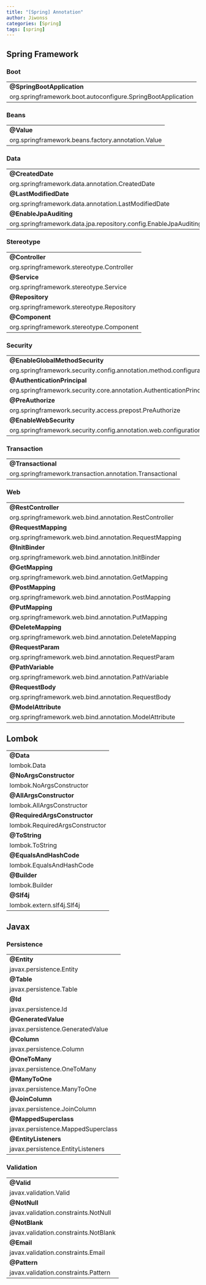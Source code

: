 ```yaml
---
title: "[Spring] Annotation"
author: Jiwonss
categories: [Spring]
tags: [spring]
---
```


## Spring Framework

### Boot

|                                                              |
| ------------------------------------------------------------ |
| **@SpringBootApplication**                                   |
| org.springframework.boot.autoconfigure.SpringBootApplication |

### Beans

|                                                    |
| -------------------------------------------------- |
| **@Value**                                         |
| org.springframework.beans.factory.annotation.Value |

### Data

|                                                                  |
| ---------------------------------------------------------------- |
| **@CreatedDate**                                                 |
| org.springframework.data.annotation.CreatedDate                  |
| **@LastModifiedDate**                                            |
| org.springframework.data.annotation.LastModifiedDate             |
| **@EnableJpaAuditing**                                           |
| org.springframework.data.jpa.repository.config.EnableJpaAuditing |

### Stereotype

|                                           |
| ----------------------------------------- |
| **@Controller**                           |
| org.springframework.stereotype.Controller |
| **@Service**                              |
| org.springframework.stereotype.Service    |
| **@Repository**                           |
| org.springframework.stereotype.Repository |
| **@Component**                            |
| org.springframework.stereotype.Component  |

### Security

|                                                                                                |
| ---------------------------------------------------------------------------------------------- |
| **@EnableGlobalMethodSecurity**                                                                |
| org.springframework.security.config.annotation.method.configuration.EnableGlobalMethodSecurity |
| **@AuthenticationPrincipal**                                                                   |
| org.springframework.security.core.annotation.AuthenticationPrincipal                           |
| **@PreAuthorize**                                                                              |
| org.springframework.security.access.prepost.PreAuthorize                                       |
| **@EnableWebSecurity**                                                                         |
| org.springframework.security.config.annotation.web.configuration.EnableWebSecurity             |

### Transaction

|                                                          |
| -------------------------------------------------------- |
| **@Transactional**                                       |
| org.springframework.transaction.annotation.Transactional |

### Web

|                                                        |
| ------------------------------------------------------ |
| **@RestController**                                    |
| org.springframework.web.bind.annotation.RestController |
| **@RequestMapping**                                    |
| org.springframework.web.bind.annotation.RequestMapping |
| **@InitBinder**                                        |
| org.springframework.web.bind.annotation.InitBinder     |
| **@GetMapping**                                        |
| org.springframework.web.bind.annotation.GetMapping     |
| **@PostMapping**                                       |
| org.springframework.web.bind.annotation.PostMapping    |
| **@PutMapping**                                        |
| org.springframework.web.bind.annotation.PutMapping     |
| **@DeleteMapping**                                     |
| org.springframework.web.bind.annotation.DeleteMapping  |
| **@RequestParam**                                      |
| org.springframework.web.bind.annotation.RequestParam   |
| **@PathVariable**                                      |
| org.springframework.web.bind.annotation.PathVariable   |
| **@RequestBody**                                       |
| org.springframework.web.bind.annotation.RequestBody    |
| **@ModelAttribute**                                    |
| org.springframework.web.bind.annotation.ModelAttribute |

## Lombok

|                                |
| ------------------------------ |
| **@Data**                      |
| lombok.Data                    |
| **@NoArgsConstructor**         |
| lombok.NoArgsConstructor       |
| **@AllArgsConstructor**        |
| lombok.AllArgsConstructor      |
| **@RequiredArgsConstructor**   |
| lombok.RequiredArgsConstructor |
| **@ToString**                  |
| lombok.ToString                |
| **@EqualsAndHashCode**         |
| lombok.EqualsAndHashCode       |
| **@Builder**                   |
| lombok.Builder                 |
| **@Slf4j**                     |
| lombok.extern.slf4j.Slf4j      |

## Javax

### Persistence

|                                    |
| ---------------------------------- |
| **@Entity**                        |
| javax.persistence.Entity           |
| **@Table**                         |
| javax.persistence.Table            |
| **@Id**                            |
| javax.persistence.Id               |
| **@GeneratedValue**                |
| javax.persistence.GeneratedValue   |
| **@Column**                        |
| javax.persistence.Column           |
| **@OneToMany**                     |
| javax.persistence.OneToMany        |
| **@ManyToOne**                     |
| javax.persistence.ManyToOne        |
| **@JoinColumn**                    |
| javax.persistence.JoinColumn       |
| **@MappedSuperclass**              |
| javax.persistence.MappedSuperclass |
| **@EntityListeners**               |
| javax.persistence.EntityListeners  |

### Validation

|                                       |
| ------------------------------------- |
| **@Valid**                            |
| javax.validation.Valid                |
| **@NotNull**                          |
| javax.validation.constraints.NotNull  |
| **@NotBlank**                         |
| javax.validation.constraints.NotBlank |
| **@Email**                            |
| javax.validation.constraints.Email    |
| **@Pattern**                          |
| javax.validation.constraints.Pattern  |
